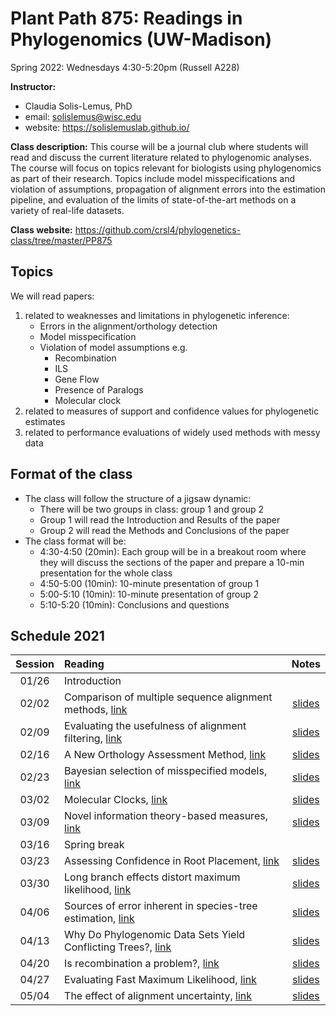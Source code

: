 # Plant Path 875: Readings in Phylogenomics (UW-Madison)

Spring 2022: Wednesdays 4:30-5:20pm (Russell A228)

**Instructor:** 

- Claudia Solis-Lemus, PhD
- email: solislemus@wisc.edu
- website: https://solislemuslab.github.io/

**Class description:** 
This course will be a journal club where students will read and discuss the current literature related to phylogenomic analyses. The course will focus on topics relevant for biologists using phylogenomics as part of their research. Topics include model misspecifications and violation of assumptions, propagation of alignment errors into the estimation pipeline, and evaluation of the limits of state-of-the-art methods on a variety of real-life datasets.

**Class website:** https://github.com/crsl4/phylogenetics-class/tree/master/PP875

## Topics

We will read papers: 
1. related to weaknesses and limitations in phylogenetic inference:
    - Errors in the alignment/orthology detection
    - Model misspecification
    - Violation of model assumptions e.g.
        - Recombination
        - ILS
        - Gene Flow
        - Presence of Paralogs
        - Molecular clock
2. related to measures of support and confidence values for phylogenetic estimates
3. related to performance evaluations of widely used methods with messy data

## Format of the class

- The class will follow the structure of a jigsaw dynamic:  
    - There will be two groups in class: group 1 and group 2
    - Group 1 will read the Introduction and Results of the paper
    - Group 2 will read the Methods and Conclusions of the paper
- The class format will be:
    - 4:30-4:50 (20min): Each group will be in a breakout room where they will discuss the sections of the  paper and prepare a 10-min presentation for the whole class
    - 4:50-5:00 (10min): 10-minute presentation of group 1
    - 5:00-5:10 (10min): 10-minute presentation of group 2
    - 5:10-5:20 (10min): Conclusions and questions

## Schedule 2021

| Session | Reading | Notes |
| :---:   | :---   | :---:                     |
| 01/26   |  Introduction |  |
| 02/02   |  Comparison of multiple sequence alignment methods, [link](https://journals.plos.org/plosone/article?id=10.1371/journal.pone.0018093) | [slides](https://docs.google.com/presentation/d/1r_NOYvCrJqArUanLrmzkxA_7JBP2BtJxeecku4XaFGE/edit?usp=sharing) |
| 02/09   | Evaluating the usefulness of alignment filtering, [link](https://bmcevolbiol.biomedcentral.com/articles/10.1186/s12862-019-1350-2) | [slides](https://docs.google.com/presentation/d/1-_NDWVzQoW8AnFO1ThLqOAT2GDBrlwtIYiqzzp_ilSk/edit?usp=sharing) |
| 02/16   | A New Orthology Assessment Method, [link](https://academic.oup.com/mbe/article/33/8/2117/2578877) | [slides](https://docs.google.com/presentation/d/11JPLZT68q8JrftM2sL-CXjNytWKu_3EsMfbSFbzyyx0/edit?usp=sharing) |
| 02/23   | Bayesian selection of misspecified models, [link](https://www.pnas.org/content/115/8/1854) | [slides](https://docs.google.com/presentation/d/15r1vIixPnmhAzUW298sEDGMmkFVvmvwl5A4Te30h0tE/edit?usp=sharing) |
| 03/02   | Molecular Clocks, [link](https://www.sciencedirect.com/science/article/pii/S0168952520301311?via%3Dihub) | [slides](https://docs.google.com/presentation/d/1FR9MxKmfpHzAnbsCZJOFbhFuzcy6p5np5Mmkt0HwY6U/edit?usp=sharing) |
| 03/09   | Novel information theory-based measures, [link](https://academic.oup.com/mbe/article/31/5/1261/994356) | [slides](https://docs.google.com/presentation/d/1RqcYnnc5YDOS82dkLAqX81QEGD4lToXt0BJggZbrJ9M/edit?usp=sharing) |
| 03/16   | Spring break | |
| 03/23   | Assessing Confidence in Root Placement, [link](https://www.biorxiv.org/content/10.1101/2020.07.31.230144v2) | [slides](https://docs.google.com/presentation/d/1XGcc9uP8DrIDgYVZjhdhdkqB8ZsPgoYQ2TAgj3K-IUI/edit?usp=sharing) |
| 03/30   | Long branch effects distort maximum likelihood, [link](https://journals.plos.org/plosone/article?id=10.1371/journal.pone.0036593) | [slides](https://docs.google.com/presentation/d/1daZyM2Ld6k75Ok1j49KdTMoYCM-afIYeTH7lUAYJEwA/edit?usp=sharing) |
| 04/06   | Sources of error inherent in species-tree estimation, [link](https://academic.oup.com/sysbio/article/59/5/573/1647664) | [slides](https://docs.google.com/presentation/d/1eioU13L-gpqA_cbwO2Ifml7JcEwtBo94Wt0F1UOLv2w/edit?usp=sharing) |
| 04/13   | Why Do Phylogenomic Data Sets Yield Conflicting Trees?, [link](https://academic.oup.com/sysbio/article/66/5/857/3091102) | [slides](https://docs.google.com/presentation/d/1m2V7VntpTFKEKoGJyXcukP1uHJho-w83TLCWg0T1iss/edit?usp=sharing) |
| 04/20   | Is recombination a problem?, [link](https://academic.oup.com/sysbio/article/61/4/691/1637909) | [slides](https://docs.google.com/presentation/d/1vRTptF3cEX3_3tMGNzh6R2_flAEyWC9eQ97-W5VUrnY/edit?usp=sharing) |
| 04/27   | Evaluating Fast Maximum Likelihood, [link](https://academic.oup.com/mbe/article/35/2/486/4644721) | [slides](https://docs.google.com/presentation/d/1yMJ-zY-Q-KeKA-neAgyP4eVdhVDg2pMyEUfH0pyUEgA/edit?usp=sharing) |
| 05/04   | The effect of alignment uncertainty, [link](https://bmcevolbiol.biomedcentral.com/articles/10.1186/s12862-019-1534-9) | [slides](https://docs.google.com/presentation/d/1zRnwDo9MsX-oZxzgSF3nDDbh6ffsVmZOne1wT--PpiA/edit?usp=sharing) |


